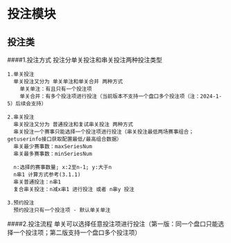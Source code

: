# 投注模块 

## 投注类

####1.投注方式
  投注分单关投注和串关投注两种投注类型
    
    1.单关投注
      单关投注又分为 单关单注和单关合并 两种方式
        单关单注：有且只有一个投注项
        单关合并：有多个投注项进行投注（当前版本不支持一个盘口多个投注项（注：2024-1-5）后续会支持）

    2.串关投注
      串关投注又分为 普通投注和复试串关投注 两种方式
      串关投注一个赛事只能选择一个投注项进行投注（串关投注最低两场赛事组合；getuserinfo接口获取配置最低/最高组合数据）
      串关最少赛事数：maxSeriesNum
      串关最多赛事数：minSeriesNum
      
      n:选择的赛事数量; x:2至n-1; y:大于n
      n串1 计算方式参考(3.1.1)
      串关普通投注：n串1 
      复合串关投注：n减x串1 进行投注 或者 n串y 投注

    3.预约投注
      预约投注只有一个投注项 - 默认单关单注


####2.投注流程
  单关可以选择任意投注项进行投注（第一版：同一个盘口只能选择一个投注项；第二版支持一个盘口多个投注项）